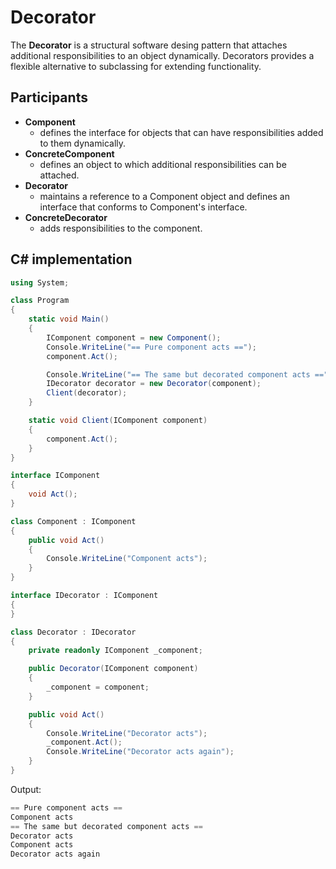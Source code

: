 # Decorator

The **Decorator** is a structural software desing pattern that attaches additional responsibilities to an object dynamically. Decorators provides a flexible alternative to subclassing for extending functionality.

## Participants

* **Component**
  * defines the interface for objects that can have responsibilities added to them dynamically.
* **ConcreteComponent**
  * defines an object to which additional responsibilities can be attached.
* **Decorator**
  * maintains a reference to a Component object and defines an interface that conforms to Component's interface.
* **ConcreteDecorator**
  * adds responsibilities to the component.

## C# implementation

```csharp
using System;

class Program
{
    static void Main()
    {
        IComponent component = new Component();
        Console.WriteLine("== Pure component acts ==");
        component.Act();

        Console.WriteLine("== The same but decorated component acts ==");
        IDecorator decorator = new Decorator(component);
        Client(decorator);
    }

    static void Client(IComponent component)
    {
        component.Act();
    }
}

interface IComponent
{
    void Act();
}

class Component : IComponent
{
    public void Act()
    {
        Console.WriteLine("Component acts");
    }
}

interface IDecorator : IComponent
{
}

class Decorator : IDecorator
{
    private readonly IComponent _component;

    public Decorator(IComponent component)
    {
        _component = component;
    }

    public void Act()
    {
        Console.WriteLine("Decorator acts");
        _component.Act();
        Console.WriteLine("Decorator acts again");
    }
}
```

Output:

```csharp
== Pure component acts ==
Component acts
== The same but decorated component acts ==
Decorator acts
Component acts
Decorator acts again
```
